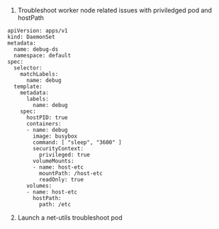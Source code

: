 
1. Troubleshoot worker node related issues with priviledged pod and hostPath        

```
apiVersion: apps/v1
kind: DaemonSet
metadata:
  name: debug-ds
  namespace: default
spec:
  selector:
    matchLabels:
      name: debug
  template:
    metadata:
      labels:
        name: debug
    spec:
      hostPID: true
      containers:
      - name: debug
        image: busybox
        command: [ "sleep", "3600" ]
        securityContext:
          privileged: true
        volumeMounts:
        - name: host-etc
          mountPath: /host-etc
          readOnly: true
      volumes:
      - name: host-etc
        hostPath:
          path: /etc
```

2. Launch a net-utils troubleshoot pod